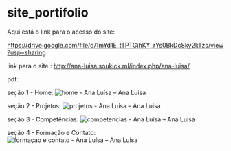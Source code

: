 # site_portifolio

Aqui está o link para o acesso do site:

https://drive.google.com/file/d/1mYd1E_tTPTGjhKY_rYs0BkDc8ky2kTzs/view?usp=sharing


link para o site :
http://ana-luisa.soukick.ml/index.php/ana-luisa/

pdf:

seção 1 - Home:
![home - Ana Luísa – Ana Luisa](https://user-images.githubusercontent.com/90212738/146687515-2ba19243-1511-4777-898b-7cb539ab8280.png)


seção 2 - Projetos:
![projetos - Ana Luísa – Ana Luisa](https://user-images.githubusercontent.com/90212738/146687521-1bb77ef8-8c98-42f7-8766-10b4de1ffa5c.png)


seção 3 - Competências:
![competencias - Ana Luísa – Ana Luisa](https://user-images.githubusercontent.com/90212738/146687537-70d8390b-b9ef-49b9-a7d1-a9457b6a854a.png)

seção 4 - Formação e Contato:
![formaçao e contato - Ana Luísa – Ana Luisa](https://user-images.githubusercontent.com/90212738/146687543-3d720517-8709-453b-94bb-5892b13223a7.png)


